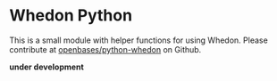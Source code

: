 # Whedon Python

This is a small module with helper functions for using Whedon. Please contribute at
[openbases/python-whedon](https://www.github.com/openbases/whedon-python) on
Github.

**under development**

